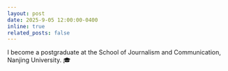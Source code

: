 ```yaml
---
layout: post
date: 2025-9-05 12:00:00-0400
inline: true
related_posts: false
---
```


I become a postgraduate at the School of Journalism and Communication, Nanjing University. 🎓
